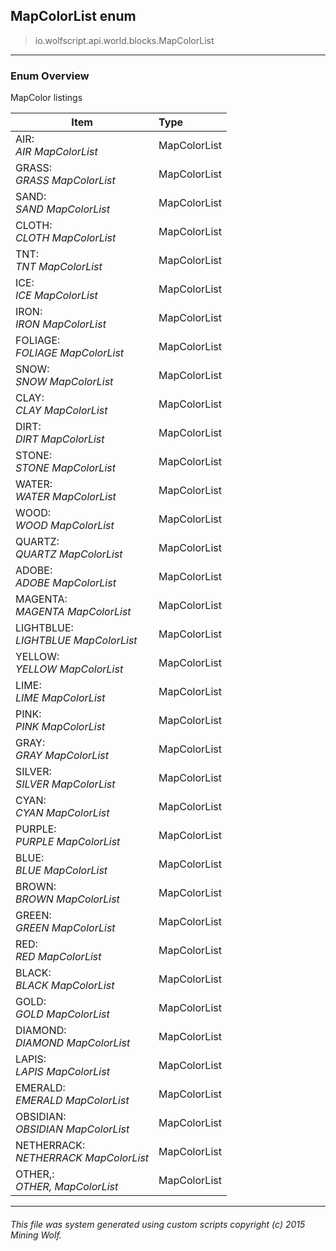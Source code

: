 ## MapColorList __enum__

>io.wolfscript.api.world.blocks.MapColorList

---

### Enum Overview

MapColor listings

Item | Type   
--- | :--- 
AIR: <br> _AIR MapColorList_ | MapColorList
GRASS: <br> _GRASS MapColorList_ | MapColorList
SAND: <br> _SAND MapColorList_ | MapColorList
CLOTH: <br> _CLOTH MapColorList_ | MapColorList
TNT: <br> _TNT MapColorList_ | MapColorList
ICE: <br> _ICE MapColorList_ | MapColorList
IRON: <br> _IRON MapColorList_ | MapColorList
FOLIAGE: <br> _FOLIAGE MapColorList_ | MapColorList
SNOW: <br> _SNOW MapColorList_ | MapColorList
CLAY: <br> _CLAY MapColorList_ | MapColorList
DIRT: <br> _DIRT MapColorList_ | MapColorList
STONE: <br> _STONE MapColorList_ | MapColorList
WATER: <br> _WATER MapColorList_ | MapColorList
WOOD: <br> _WOOD MapColorList_ | MapColorList
QUARTZ: <br> _QUARTZ MapColorList_ | MapColorList
ADOBE: <br> _ADOBE MapColorList_ | MapColorList
MAGENTA: <br> _MAGENTA MapColorList_ | MapColorList
LIGHTBLUE: <br> _LIGHTBLUE MapColorList_ | MapColorList
YELLOW: <br> _YELLOW MapColorList_ | MapColorList
LIME: <br> _LIME MapColorList_ | MapColorList
PINK: <br> _PINK MapColorList_ | MapColorList
GRAY: <br> _GRAY MapColorList_ | MapColorList
SILVER: <br> _SILVER MapColorList_ | MapColorList
CYAN: <br> _CYAN MapColorList_ | MapColorList
PURPLE: <br> _PURPLE MapColorList_ | MapColorList
BLUE: <br> _BLUE MapColorList_ | MapColorList
BROWN: <br> _BROWN MapColorList_ | MapColorList
GREEN: <br> _GREEN MapColorList_ | MapColorList
RED: <br> _RED MapColorList_ | MapColorList
BLACK: <br> _BLACK MapColorList_ | MapColorList
GOLD: <br> _GOLD MapColorList_ | MapColorList
DIAMOND: <br> _DIAMOND MapColorList_ | MapColorList
LAPIS: <br> _LAPIS MapColorList_ | MapColorList
EMERALD: <br> _EMERALD MapColorList_ | MapColorList
OBSIDIAN: <br> _OBSIDIAN MapColorList_ | MapColorList
NETHERRACK: <br> _NETHERRACK MapColorList_ | MapColorList
OTHER,: <br> _OTHER, MapColorList_ | MapColorList



---



###### This file was system generated using custom scripts copyright (c) 2015 Mining Wolf.
	

